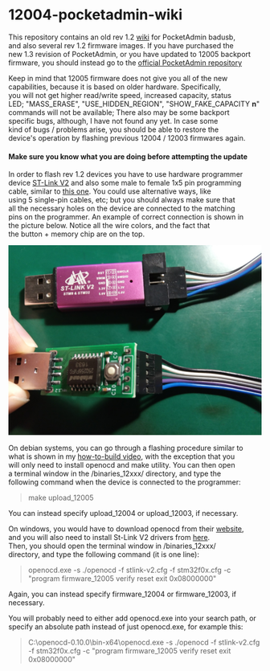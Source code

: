 # 12004-pocketadmin-wiki  
This repository contains an old rev 1.2 [wiki](https://github.com/krakrukra/12004-pocketadmin-wiki/wiki) for PocketAdmin badusb,  
and also several rev 1.2 firmware images. If you have purchased the  
new 1.3 revision of PocketAdmin, or you have updated to 12005 backport  
firmware, you should instead go to the [official PocketAdmin repository](https://github.com/krakrukra/PocketAdmin)  
  
Keep in mind that 12005 firmware does not give you all of the new  
capabilities, because it is based on older hardware. Specifically,  
you will not get higher read/write speed, increased capacity, status  
LED; "MASS_ERASE", "USE_HIDDEN_REGION", "SHOW_FAKE_CAPACITY **n**"  
commands will not be available; There also may be some backport  
specific bugs, although, I have not found any yet. In case some  
kind of bugs / problems arise, you should be able to restore the  
device's operation by flashing previous 12004 / 12003 firmwares again.  
  
#### Make sure you know what you are doing before attempting the update  
  
In order to flash rev 1.2 devices you have to use hardware programmer  
device [ST-Link V2](https://www.aliexpress.com/item/1PCS-ST-LINK-Stlink-ST-Link-V2-Mini-STM8-STM32-Simulator-Download-Programmer-Programming-With-Cover/32792513237.html?ws_ab_test=searchweb0_0,searchweb201602_2_10152_10151_10065_10344_10068_10342_10546_10343_10340_10548_10341_10696_10084_10083_10618_10307_10135_10133_10059_100031_10103_10624_10623_10622_10621_10620,searchweb201603_55,ppcSwitch_3&algo_expid=448b8f37-4a09-4701-bf7f-8b2ce2770a23-0&algo_pvid=448b8f37-4a09-4701-bf7f-8b2ce2770a23&priceBeautifyAB=0) and also some male to female 1x5 pin programming  
cable, similar to [this one](https://www.aliexpress.com/item/33033050535.html?spm=a2g0o.detail.1000060.1.7dcf101bArxwCe&gps-id=pcDetailBottomMoreThisSeller&scm=1007.14977.145068.0&scm_id=1007.14977.145068.0&scm-url=1007.14977.145068.0&pvid=b677e088-cfb7-41ac-8ac0-e2bdfb464d52&_t=gps-id:pcDetailBottomMoreThisSeller,scm-url:1007.14977.145068.0,pvid:b677e088-cfb7-41ac-8ac0-e2bdfb464d52). You could use alternative ways, like  
using 5 single-pin cables, etc; but you should always make sure that  
all the necessary holes on the device are connected to the matching  
pins on the programmer. An example of correct connection is shown in  
the picture below. Notice all the wire colors, and the fact that  
the button + memory chip are on the top.  
  
![connection.jpg](connection.jpg)  
  
On debian systems, you can go through a flashing procedure similar to  
what is shown in my [how-to-build video](https://www.youtube.com/watch?v=cfud5Dq_w2M), with the exception that you  
will only need to install openocd and make utility. You can then open  
a terminal window in the /binaries_12xxx/ directory, and type the  
following command when the device is connected to the programmer:  
  
> make upload_12005  
  
You can instead specify upload_12004 or upload_12003, if necessary.  
  
  
On windows, you would have to download openocd from their [website](http://openocd.org/getting-openocd),  
and you will also need to install St-Link V2 drivers from [here](https://www.st.com/en/development-tools/stsw-link009.html).  
Then, you should open the terminal window in /binaries_12xxx/  
directory, and type the following command (it is one line):  
  
> openocd.exe -s ./openocd -f stlink-v2.cfg -f stm32f0x.cfg -c "program firmware_12005 verify reset exit 0x08000000"  
  
Again, you can instead specify firmware_12004 or firmware_12003, if necessary.  
  
You will probably need to either add openocd.exe into your search path, or  
specify an absolute path instead of just openocd.exe, for example this:  
  
> C:\openocd-0.10.0\bin-x64\openocd.exe -s ./openocd -f stlink-v2.cfg -f stm32f0x.cfg -c "program firmware_12005 verify reset exit 0x08000000"  
  
